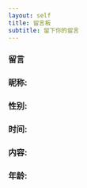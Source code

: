 ```yaml
---
layout: self
title: 留言板
subtitle: 留下你的留言
---
```


### 留言

### 昵称:

### 性别:

### 时间:

### 内容:

### 年龄:
